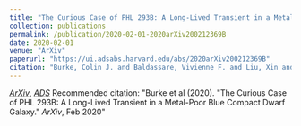```yaml
---
title: "The Curious Case of PHL 293B: A Long-Lived Transient in a Metal-Poor Blue Compact Dwarf Galaxy"
collection: publications
permalink: /publication/2020-02-01-2020arXiv200212369B
date: 2020-02-01
venue: "ArXiv"
paperurl: "https://ui.adsabs.harvard.edu/abs/2020arXiv200212369B"
citation: "Burke, Colin J. and Baldassare, Vivienne F. and Liu, Xin and Foley, Ryan J. and Shen, Yue and Palmese, Antonella and Guo, Hengxiao and Herner, K. and Walker, A.~R. and Plazas, A.~A. and Carnero Rosell, A. and Santiago, B. and Gruen, D. and Brooks, D. and James, D.~J. and Hollowood, D.~L. and Krause, E. and Bertin, E. and Gaztanaga, E. and Suchyta, E. and Sanchez, E. and Menanteau, F. and Paz-Chinchon, F. and Gutierrez, G. and Tarle, G. and Sevilla-Noarbe, I. and Carretero, J. and Frieman, J. and De Vicente, J. and Garcia-Bellido, J. and Gschwend, J. and Honscheid, K. and Kuehn, K. and da Costa, L.~N. and Soares-Santos, M. and Maia, M.~A.~G. and Smith, M. and Carrasco Kind, M. and Aguena, M. and Swanson, M.~E.~C. and Doel, P. and Miquel, R. and Allam, S. and Avila, S. and Serrano, S. and Desai, S. and Everett, S. and Varga, T.~N. and Eifler, T.~F. and Eifler, T.~F. and Scarpine, V. and DES Collaboration. &quot;The Curious Case of PHL 293B: A Long-Lived Transient in a Metal-Poor Blue Compact Dwarf Galaxy.&quot; <i>ArXiv</i>, Feb 2020"
---
```


[*ArXiv*](https://arxiv.org/abs/2002.12369), [*ADS*](https://ui.adsabs.harvard.edu/abs/2020arXiv200212369B)
Recommended citation: "Burke et al (2020). &quot;The Curious Case of PHL 293B: A Long-Lived Transient in a Metal-Poor Blue Compact Dwarf Galaxy.&quot; <i>ArXiv</i>, Feb 2020"
